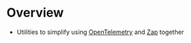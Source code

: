 # Overview
- Utilities to simplify using [OpenTelemetry](https://opentelemetry.io/) and [Zap](https://github.com/uber-go/zap) together
